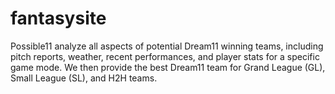 # fantasysite
Possible11 analyze all aspects of potential Dream11 winning teams, including pitch reports, weather, recent performances, and player stats for a specific game mode. We then provide the best Dream11 team for Grand League (GL), Small League (SL), and H2H teams.

